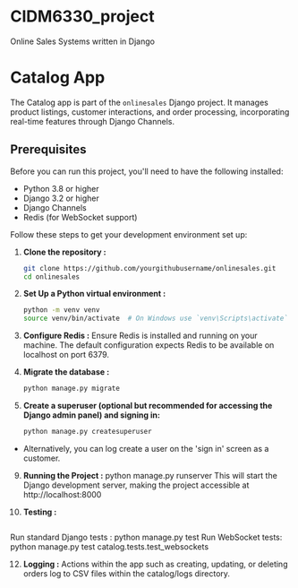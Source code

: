 # CIDM6330_project
Online Sales Systems written in Django

# Catalog App
The Catalog app is part of the `onlinesales` Django project. It manages product listings, customer interactions, and order processing, incorporating real-time features through Django Channels.

## Prerequisites
Before you can run this project, you'll need to have the following installed:
- Python 3.8 or higher
- Django 3.2 or higher
- Django Channels
- Redis (for WebSocket support)

Follow these steps to get your development environment set up:

1. **Clone the repository :**
   ```bash
   git clone https://github.com/yourgithubusername/onlinesales.git
   cd onlinesales

2. **Set Up a Python virtual environment :**
   ```bash
   python -m venv venv
   source venv/bin/activate  # On Windows use `venv\Scripts\activate`

4. **Configure Redis :**
  Ensure Redis is installed and running on your machine. The default configuration expects Redis to be available on localhost on port 6379.

5. **Migrate the database :**
      ```bash
   python manage.py migrate

7. **Create a superuser (optional but recommended for accessing the Django admin panel) and signing in:**
      ```bash
   python manage.py createsuperuser
- Alternatively, you can log create a user on the 'sign in' screen as a customer.

9. **Running the Project :**
  python manage.py runserver
  This will start the Django development server, making the project accessible at http://localhost:8000

10. **Testing :**
       ```bash
   Run standard Django tests : python manage.py test
   Run WebSocket tests:  python manage.py test catalog.tests.test_websockets

12. **Logging :**
  Actions within the app such as creating, updating, or deleting orders log to CSV files within the catalog/logs directory.
